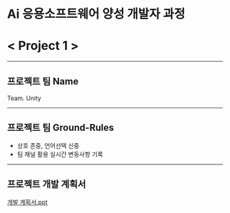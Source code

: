 # **Ai 응용소프트웨어 양성 개발자 과정**
# **< Project 1 >**
<hr>

## 프로젝트 팀 Name <br> 
Team. Unity
<hr>

## 프로젝트 팀 Ground-Rules<br>
- 상호 존중, 언어선택 신중<br>
- 팀 채널 활용 실시간 변동사항 기록<br>
<hr>

## 프로젝트 개발 계획서<br>
  [개발 계획서.ppt](https://www.canva.com/design/DAGNhDwQJpI/iVUgEJCfW-CegUKUjV539g/edit)
